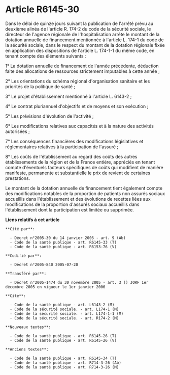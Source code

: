 # Article R6145-30

Dans le délai de quinze jours suivant la publication de l'arrêté prévu au deuxième alinéa de l'article R. 174-2 du code de la
sécurité sociale, le directeur de l'agence régionale de l'hospitalisation arrête le montant de la dotation annuelle de
financement mentionnée à l'article L. 174-1 du code de la sécurité sociale, dans le respect du montant de la dotation
régionale fixée en application des dispositions de l'article L. 174-1-1 du même code, en tenant compte des éléments
suivants :

1° La dotation annuelle de financement de l'année précédente, déduction faite des allocations de ressources strictement
imputables à cette année ;

2° Les orientations du schéma régional d'organisation sanitaire et les priorités de la politique de santé ;

3° Le projet d'établissement mentionné à l'article L. 6143-2 ;

4° Le contrat pluriannuel d'objectifs et de moyens et son exécution ;

5° Les prévisions d'évolution de l'activité ;

6° Les modifications relatives aux capacités et à la nature des activités autorisées ;

7° Les conséquences financières des modifications législatives et réglementaires relatives à la participation de l'assuré ;

8° Les coûts de l'établissement au regard des coûts des autres établissements de la région et de la France entière, appréciés
en tenant compte d'éventuels facteurs spécifiques de coûts qui modifient de manière manifeste, permanente et substantielle le
prix de revient de certaines prestations.

Le montant de la dotation annuelle de financement tient également compte des modifications notables de la proportion de
patients non assurés sociaux accueillis dans l'établissement et des évolutions de recettes liées aux modifications de la
proportion d'assurés sociaux accueillis dans l'établissement dont la participation est limitée ou supprimée.

**Liens relatifs à cet article**

	**Cité par**:

	  - Décret n°2005-30 du 14 janvier 2005 - art. 9 (Ab)
	  - Code de la santé publique - art. R6145-33 (T)
	  - Code de la santé publique - art. R6153-76 (V)

	**Codifié par**:

	  - Décret n°2005-840 2005-07-20

	**Transféré par**:

	  - Décret n°2005-1474 du 30 novembre 2005 - art. 3 () JORF 1er décembre 2005 en vigueur le 1er janvier 2006

	**Cite**:

	  - Code de la santé publique - art. L6143-2 (M)
	  - Code de la sécurité sociale. - art. L174-1 (M)
	  - Code de la sécurité sociale. - art. L174-1-1 (M)
	  - Code de la sécurité sociale. - art. R174-2 (M)

	**Nouveaux textes**:

	  - Code de la santé publique - art. R6145-26 (T)
	  - Code de la santé publique - art. R6145-26 (V)

	**Anciens textes**:

	  - Code de la santé publique - art. R6145-34 (T)
	  - Code de la santé publique - art. R714-3-26 (Ab)
	  - Code de la santé publique - art. R714-3-26 (M)
